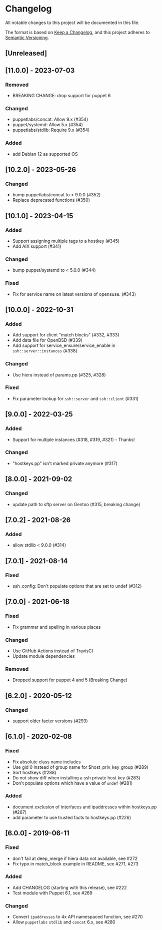# Changelog

All notable changes to this project will be documented in this file.

The format is based on [Keep a Changelog](https://keepachangelog.com/en/1.0.0/),
and this project adheres to [Semantic Versioning](https://semver.org/spec/v2.0.0.html).

## [Unreleased]

## [11.0.0] - 2023-07-03

### Removed

- BREAKING CHANGE: drop support for puppet 6

### Changed

- puppetlabs/concat: Allow 9.x (#354)
- puppet/systemd: Allow 5.x (#354)
- puppetlabs/stdlib: Require 9.x (#354)

### Added

- add Debian 12 as supported OS

## [10.2.0] - 2023-05-26

### Changed

- bump puppetlabs/concat to < 9.0.0 (#352)
- Replace deprecated functions (#350)

## [10.1.0] - 2023-04-15

### Added

- Support assigning multiple tags to a hostkey (#345)
- Add AIX support (#341)

### Changed

- bump puppet/systemd to < 5.0.0 (#344)

### Fixed

- Fix for service name on latest versions of opensuse. (#343)

## [10.0.0] - 2022-10-31

### Added

- Add support for client "match blocks" (#332, #333)
- Add data file for OpenBSD (#339)
- Add support for service_ensure/service_enable in `ssh::server::instances` (#338)

### Changed

- Use hiera instead of params.pp (#325, #328)

### Fixed

- Fix parameter lookup for `ssh::server` and `ssh::client` (#331)

## [9.0.0] - 2022-03-25

### Added

- Support for multiple instances (#318, #319, #321) - Thanks!

### Changed

- "hostkeys.pp" isn't marked private anymore (#317)

## [8.0.0] - 2021-09-02

### Changed

- update path to sftp server on Gentoo (#315, breaking change)

## [7.0.2] - 2021-08-26

### Added

- allow stdlib < 9.0.0 (#314)

## [7.0.1] - 2021-08-14

### Fixed

- ssh_config: Don't populate options that are set to undef (#312)

## [7.0.0] - 2021-06-18

### Fixed

- Fix grammar and spelling in various places

### Changed

- Use GitHub Actions instead of TravisCI
- Update module dependencies

### Removed

- Dropped support for puppet 4 and 5 (Breaking Change)

## [6.2.0] - 2020-05-12

### Changed

- support older facter versions (#293)

## [6.1.0] - 2020-02-08

### Fixed

- Fix absolute class name includes
- Use gid 0 instead of group name for $host_priv_key_group (#289)
- Sort hostkeys (#288)
- Do not show diff when installing a ssh private host key (#283)
- Don't populate options which have a value of `undef` (#281)

### Added

- document exclusion of interfaces and ipaddresses within hostkeys.pp (#267)
- add parameter to use trusted facts to hostkeys.pp (#226)

## [6.0.0] - 2019-06-11

### Fixed

- don't fail at deep_merge if hiera data not available, see #272
- Fix typo in match_block example in README, see #271, #273

### Added

- Add CHANGELOG (starting with this release), see #222
- Test module with Puppet 6.1, see #269

### Changed

- Convert `ipaddresses` to 4x API namespaced function, see #270
- Allow `puppetlabs` `stdlib` and `concat` 6.x, see #280
